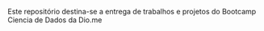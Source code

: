 Este repositório destina-se a entrega de trabalhos e projetos do Bootcamp Ciencia de Dados da Dio.me 

